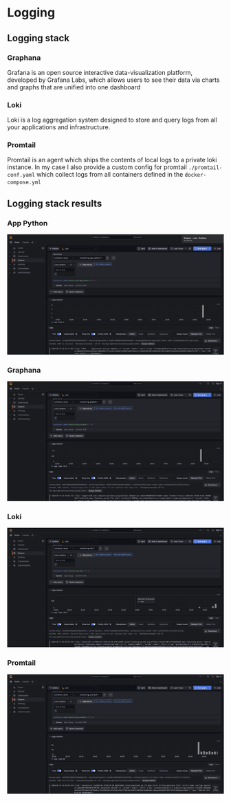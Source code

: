 # Logging

## Logging stack

### Graphana

Grafana is an open source interactive data-visualization platform, developed by Grafana Labs, which allows users to see their data via charts and graphs that are unified into one dashboard

### Loki

Loki is a log aggregation system designed to store and query logs from all your applications and infrastructure.

### Promtail

Promtail is an agent which ships the contents of local logs to a private loki instance. In my case I also provide a custom config for promtail `./promtail-conf.yaml` which collect logs from all containers defined in the `docker-compose.yml`

## Logging stack results

### App Python

![alt_text](./Imgs/AppPython.png)

### Graphana

![alt_text](./Imgs/Grafana.png)

### Loki

![alt_text](./Imgs/Loki.png)

### Promtail

![alt_text](./Imgs/Promtail.png)